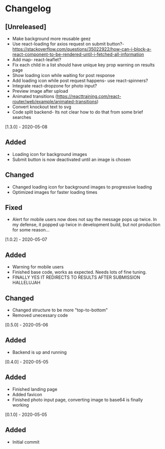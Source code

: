 # Changelog

## [Unreleased]

- Make background more reusable geez
- Use react-loading for axios request on submit button?- https://stackoverflow.com/questions/35022922/how-can-i-block-a-react-component-to-be-rendered-until-i-fetched-all-information
- Add map- react-leaflet?
- Fix each child in a list should have unique key prop warning on results page
- Show loading icon while waiting for post response
- Add loading icon while post request happens- use react-spinners?
- Integrate react-dropzone for photo input?
- Preview image after upload
- Animated transitions (https://reacttraining.com/react-router/web/example/animated-transitions)
- Convert knockout text to svg
- Code split backend- Its not clear how to do that from some brief searches

[1.3.0] - 2020-05-08

## Added

- Loading icon for background images
- Submit button is now deactivated until an image is chosen

## Changed

- Changed loading icon for background images to progressive loading
- Optimized images for faster loading times

## Fixed

- Alert for mobile users now does not say the message pops up twice. In my defense, it popped up twice in development build, but not production for some reason...

[1.0.2] - 2020-05-07

## Added

- Warning for mobile users
- Finished base code, works as expected. Needs lots of fine tuning.
- FINALLY YES IT REDIRECTS TO RESULTS AFTER SUBMISSION HALLELUJAH

## Changed

- Changed structure to be more "top-to-bottom"
- Removed unecessary code

[0.5.0] - 2020-05-06

## Added

- Backend is up and running

[0.4.0] - 2020-05-05

## Added

- Finished landing page
- Added favicon
- Finished photo input page, converting image to base64 is finally working

[0.1.0] - 2020-05-05

## Added

- Initial commit
